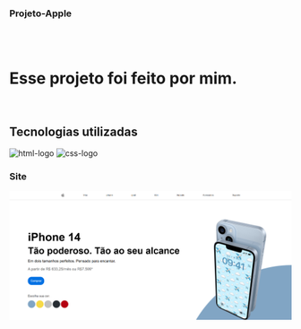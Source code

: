 ### Projeto-Apple
<br>
<br>
<h1>Esse projeto foi feito por mim.</h1>
<br>
<h2>Tecnologias utilizadas</h2>
<img src="https://img.shields.io/badge/HTML-E34F26.svg?style=for-the-badge&logo=HTML5&logoColor=white" alt="html-logo"/>
<img src="https://img.shields.io/badge/CSS-1572B6.svg?style=for-the-badge&logo=CSS3&logoColor=white" alt="css-logo"/>

### Site

<img src="https://github.com/Fagwndes/Projeto-Apple/blob/main/img/Captura%20de%20tela%202025-04-02%20210807.png?raw=true" />
